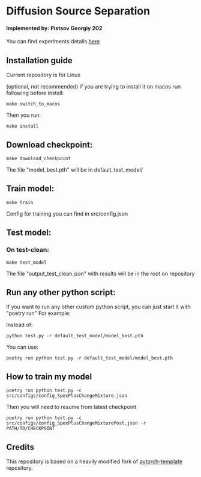 # Diffusion Source Separation

#### Implemented by: Pistsov Georgiy 202

You can find experiments details [here](https://wandb.ai/goshanice/diffusion_ss_project/overview?workspace=user-goshanice)

## Installation guide

Current repository is for Linux

(optional, not recommended) if you are trying to install it on macos run following before install:
```shell
make switch_to_macos
```

Then you run:

```shell
make install
```


## Download checkpoint:

```shell
make download_checkpoint
```
The file "model_best.pth" will be in default_test_model/

## Train model:

```shell
make train
```
Config for training you can find in src/config.json


## Test model:

### On test-clean:

```shell
make test_model
```

The file "output_test_clean.json" with results will be in the root on repository


## Run any other python script:

If you want to run any other custom python script, you can just start it with "poetry run"
For example:

Instead of:

```shell
python test.py -r default_test_model/model_best.pth
```

You can use:

```shell
poetry run python test.py -r default_test_model/model_best.pth
```

## How to train my model

```shell
poetry run python test.py -c src/configs/config_SpexPlusChangeMixture.json
```

Then you will need to resume from latest checkpoint

```shell
poetry run python test.py -c src/configs/config_SpexPlusChangeMixturePost.json -r PATH/TO/CHECKPOINT
```


## Credits

This repository is based on a heavily modified fork
of [pytorch-template](https://github.com/victoresque/pytorch-template) repository.